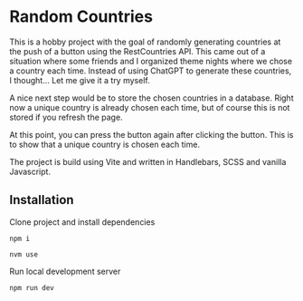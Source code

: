 # Random Countries

This is a hobby project with the goal of randomly generating countries at the push of a button using the RestCountries API. This came out of a situation where some friends and I organized theme nights where we chose a country each time. Instead of using ChatGPT to generate these countries, I thought... Let me give it a try myself.

A nice next step would be to store the chosen countries in a database. Right now a unique country is already chosen each time, but of course this is not stored if you refresh the page.

At this point, you can press the button again after clicking the button. This is to show that a unique country is chosen each time.

The project is build using Vite and written in Handlebars, SCSS and vanilla Javascript.

## Installation

Clone project and install dependencies

```
npm i
```

```
nvm use
```

Run local development server

```
npm run dev
```
